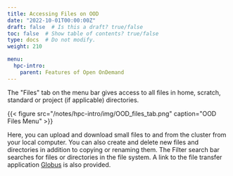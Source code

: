 ```yaml
---
title: Accessing Files on OOD
date: "2022-10-01T00:00:00Z"
draft: false  # Is this a draft? true/false
toc: false  # Show table of contents? true/false
type: docs  # Do not modify.
weight: 210

menu:
  hpc-intro:
    parent: Features of Open OnDemand
---
```


The "Files" tab on the menu bar gives access to all files in home, scratch, standard or project (if applicable) directories.

{{< figure src="/notes/hpc-intro/img/OOD_files_tab.png" caption="OOD Files Menu" >}}


Here, you can upload and download small files to and from the cluster from your local computer. You can also create and delete new files and directories in addition to copying or renaming them. The Filter search bar searches for files or directories in the file system. A link to the file transfer application [Globus](https://learning.rc.virginia.edu/notes/hpc-intro/files/file_globus/) is also provided.
